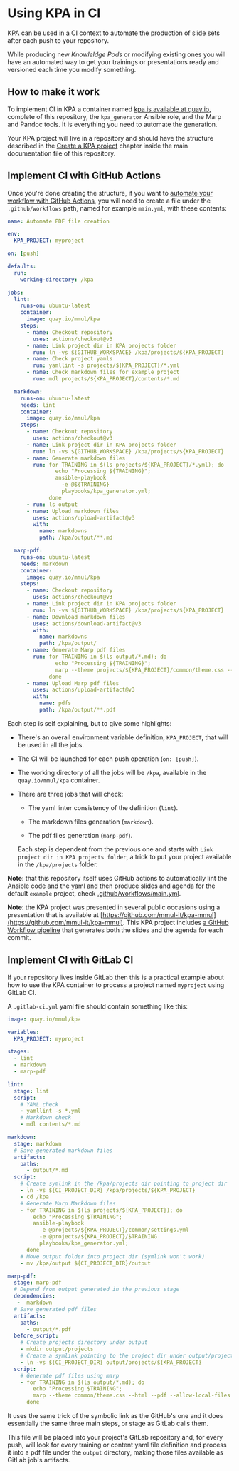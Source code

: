 # Using KPA in CI

KPA can be used in a CI context to automate the production of slide sets after each push to your repository.

While producing new *Knowleldge Pods* or modifying existing ones you will have an automated way to get your trainings or presentations ready and versioned each time you modify something.

## How to make it work

To implement CI in KPA a container named [kpa is available at quay.io](https://quay.io/repository/mmul/), complete of this repository, the `kpa_generator` Ansible role, and the Marp and Pandoc tools. It is everything you need to automate the generation.

Your KPA project will live in a repository and should have the structure described in the [Create a KPA project](https://github.com/mmul-it/kpa/#create-a-kpa-project) chapter inside the main documentation file of this repository.

## Implement CI with GitHub Actions

Once you're done creating the structure, if you want to [automate your workflow with GitHub Actions](https://github.com/features/actions), you will need to create a file under the `.github/workflows` path, named for example `main.yml`, with these contents:

```yaml
name: Automate PDF file creation

env:
  KPA_PROJECT: myproject

on: [push]

defaults:
  run:
    working-directory: /kpa

jobs:
  lint:
    runs-on: ubuntu-latest
    container:
      image: quay.io/mmul/kpa
    steps:
      - name: Checkout repository
        uses: actions/checkout@v3
      - name: Link project dir in KPA projects folder
        run: ln -vs ${GITHUB_WORKSPACE} /kpa/projects/${KPA_PROJECT}
      - name: Check project yamls
        run: yamllint -s projects/${KPA_PROJECT}/*.yml
      - name: Check markdown files for example project                          
        run: mdl projects/${KPA_PROJECT}/contents/*.md

  markdown:
    runs-on: ubuntu-latest
    needs: lint
    container:
      image: quay.io/mmul/kpa
    steps:
      - name: Checkout repository
        uses: actions/checkout@v3
      - name: Link project dir in KPA projects folder
        run: ln -vs ${GITHUB_WORKSPACE} /kpa/projects/${KPA_PROJECT}
      - name: Generate markdown files
        run: for TRAINING in $(ls projects/${KPA_PROJECT}/*.yml); do
               echo "Processing ${TRAINING}";
               ansible-playbook
                 -e @${TRAINING}
                 playbooks/kpa_generator.yml;
             done
      - run: ls output
      - name: Upload markdown files
        uses: actions/upload-artifact@v3
        with:
          name: markdowns
          path: /kpa/output/**.md

  marp-pdf:
    runs-on: ubuntu-latest
    needs: markdown
    container:
      image: quay.io/mmul/kpa
    steps:
      - name: Checkout repository
        uses: actions/checkout@v3
      - name: Link project dir in KPA projects folder
        run: ln -vs ${GITHUB_WORKSPACE} /kpa/projects/${KPA_PROJECT}
      - name: Download markdown files
        uses: actions/download-artifact@v3
        with:
          name: markdowns
          path: /kpa/output/
      - name: Generate Marp pdf files
        run: for TRAINING in $(ls output/*.md); do
               echo "Processing ${TRAINING}";
               marp --theme projects/${KPA_PROJECT}/common/theme.css --html --pdf --allow-local-files ${TRAINING};
             done
      - name: Upload Marp pdf files
        uses: actions/upload-artifact@v3
        with:
          name: pdfs
          path: /kpa/output/**.pdf
```

Each step is self explaining, but to give some highlights:

- There's an overall environment variable definition, `KPA_PROJECT`, that will be used in all the jobs.

- The CI will be launched for each push operation (`on: [push]`).

- The working directory of all the jobs will be `/kpa`, available in the `quay.io/mmul/kpa` container.

- There are three  jobs that will check:
  
  - The yaml linter consistency of the definition (`lint`).
  
  - The markdown files generation (`markdown`).
  
  - The pdf files generation (`marp-pdf`).
  
  Each step is dependent from the previous one and starts with `Link project dir in KPA projects folder`, a trick to put your project available in the `/kpa/projects` folder.

**Note**: that this repository itself uses GitHub actions to automatically lint the Ansible code and the yaml and then produce slides and agenda for the default `example` project, check [.github/workflows/main.yml](.github/workflows/main.yml).

**Note**: the KPA project was presented in several public occasions using a presentation that is available at [https://github.com/mmul-it/kpa-mmul](https://github.com/mmul-it/kpa-mmul). This KPA project includes [a GitHub Workflow pipeline](https://github.com/mmul-it/kpa-mmul/blob/main/.github/workflows/main.yml) that generates both the slides and the agenda for each commit.

## Implement CI with GitLab CI

If your repository lives inside GitLab then this is a practical example about how to use the KPA container to process a project named `myproject` using GitLab CI.

A `.gitlab-ci.yml` yaml file should contain something like this:

```yaml
image: quay.io/mmul/kpa

variables:
  KPA_PROJECT: myproject

stages:
  - lint
  - markdown
  - marp-pdf

lint:
  stage: lint
  script:
    # YAML check
    - yamllint -s *.yml
    # Markdown check
    - mdl contents/*.md

markdown:
  stage: markdown
  # Save generated markdown files
  artifacts:
    paths:
      - output/*.md
  script:
    # Create symlink in the /kpa/projects dir pointing to project dir
    - ln -vs ${CI_PROJECT_DIR} /kpa/projects/${KPA_PROJECT}
    - cd /kpa
    # Generate Marp Markdown files
    - for TRAINING in $(ls projects/${KPA_PROJECT}); do
        echo "Processing $TRAINING";
        ansible-playbook
          -e @projects/${KPA_PROJECT}/common/settings.yml
          -e @projects/${KPA_PROJECT}/$TRAINING
          playbooks/kpa_generator.yml;
      done
    # Move output folder into project dir (symlink won't work)
    - mv /kpa/output ${CI_PROJECT_DIR}/output

marp-pdf:
  stage: marp-pdf
  # Depend from output generated in the previous stage
  dependencies:
   -  markdown
  # Save generated pdf files
  artifacts:
    paths:
      - output/*.pdf
  before_script:
    # Create projects directory under output
    - mkdir output/projects
    # Create a symlink pointing to the project dir under output/projects
    - ln -vs ${CI_PROJECT_DIR} output/projects/${KPA_PROJECT}
  script:
    # Generate pdf files using marp
    - for TRAINING in $(ls output/*.md); do
        echo "Processing $TRAINING";
        marp --theme common/theme.css --html --pdf --allow-local-files $TRAINING;
      done
```

It uses the same trick of the symbolic link as the GitHub's one and it does essentially the same three main steps, or stage as GitLab calls them.

This file will be placed into your project's GitLab repository and, for every push, will look for every training or content yaml file definition and process it into a pdf file under the `output` directory, making those files available as GitLab job's artifacts.
